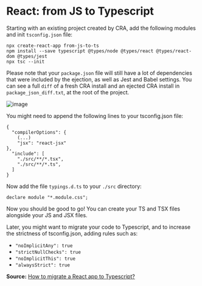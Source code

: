 # React: from JS to Typescript

Starting with an existing project created by CRA, add the following modules and init `tsconfig.json` file:

```
npx create-react-app from-js-to-ts
npm install --save typescript @types/node @types/react @types/react-dom @types/jest
npx tsc --init
```

Please note that your `package.json` file will still have a lot of dependencies that were included by the ejection, as well as Jest and Babel settings. You can see a full `diff` of a fresh CRA install and an ejected CRA install in `package_json_diff.txt`, at the root of the project.

![image](https://user-images.githubusercontent.com/11686576/181292511-d8bce5b5-ed95-4716-ad81-266d0ca1cfba.png)

You might need to append the following lines to your tsconfig.json file:

```
{
  "compilerOptions": {
	(...)
	"jsx": "react-jsx"
},
  "include": [
	"./src/**/*.tsx",
	"./src/**/*.ts",
  ]
}
```

Now add the file `typings.d.ts` to your `./src` directory:

```
declare module "*.module.css";
```

Now you should be good to go! You can create your TS and TSX files alongside your JS and JSX files.

Later, you might want to migrate your code to Typescript, and to increase the strictness of tsconfig.json, adding rules such as:
- `"noImplicitAny": true`
- `"strictNullChecks": true`
- `"noImplicitThis": true`
- `"alwaysStrict": true`

**Source:** [How to migrate a React app to Typescript?](https://archive.is/qIAdo)
